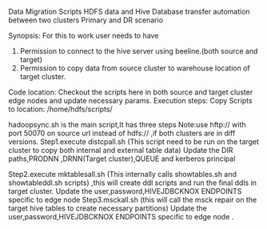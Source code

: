 Data Migration Scripts
HDFS data and Hive Database transfer automation between two  clusters Primary and DR scenario 

Synopsis:
For this to work user needs to have
1. Permission to connect to the hive server using beeline.(both source and target)
2. Permission to copy data from source cluster to warehouse location of target cluster.


Code location:
Checkout the scripts here in both source and target cluster  edge nodes and update necessary params.
Execution steps:
Copy Scripts to location: /home/hdfs/scripts/ 

hadoopsync.sh is the main script,It has three steps
Note:use hftp:// with port 50070 on source url instead of hdfs:// ,if both clusters are in diff versions.
Step1.execute distcpall.sh (This script need to be run on the target cluster to copy both internal and external table data)
Update the DIR paths,PRODNN ,DRNN(Target cluster),QUEUE and kerberos principal

Step2.execute mktablesall.sh (This internally calls showtables.sh and showtableddl.sh scripts) ,this will create ddl scripts and run the final ddls in target cluster.
Update the user,password,HIVEJDBCKNOX ENDPOINTS specific to edge node 
Step3.msckall.sh (this will call the msck repair on the target hive tables to create necessary partitions)
Update the user,password,HIVEJDBCKNOX ENDPOINTS specific to edge node .


